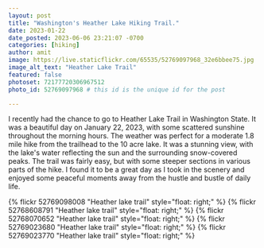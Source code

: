```yaml
---
layout: post
title: "Washington's Heather Lake Hiking Trail."
date: 2023-01-22
date_posted: 2023-06-06 23:21:07 -0700
categories: [hiking]
author: amit
image: https://live.staticflickr.com/65535/52769097968_32e6bbee75.jpg
image_alt_text: "Heather Lake Trail"
featured: false
photoset: 72177720306967512
photo_id: 52769097968 # this id is the unique id for the post

---
```



I recently had the chance to go to Heather Lake Trail in Washington State. It was a beautiful day on January 22, 2023, with some scattered sunshine throughout the morning hours. The weather was perfect for a moderate 1.8 mile hike from the trailhead to the 10 acre lake. It was a stunning view, with the lake's water reflecting the sun and the surrounding snow-covered peaks. The trail was fairly easy, but with some steeper sections in various parts of the hike. I found it to be a great day as I took in the scenery and enjoyed some peaceful moments away from the hustle and bustle of daily life.

{% flickr 52769098008 "Heather lake trail" style="float: right;"
 %}
{% flickr 52768608791 "Heather lake trail" style="float: right;"
 %}
{% flickr 52768070652 "Heather lake trail" style="float: right;"
 %}
{% flickr 52769023680 "Heather lake trail" style="float: right;"
 %}
{% flickr 52769023770 "Heather lake trail" style="float: right;"
 %}

